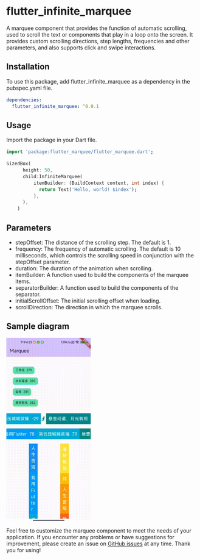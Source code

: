 # flutter_infinite_marquee

A marquee component that provides the function of automatic scrolling, used to scroll the text or components that play in a loop onto the screen. It provides custom scrolling directions, step lengths, frequencies and other parameters, and also supports click and swipe interactions.

## Installation
To use this package, add flutter_infinite_marquee as a dependency in the pubspec.yaml file.
```yaml
dependencies:
  flutter_infinite_marquee: ^0.0.1
```

## Usage
Import the package in your Dart file.

```dart
import 'package:flutter_marquee/flutter_marquee.dart';
```

```dart
SizedBox(
      height: 50,
      child:InfiniteMarquee(
          itemBuilder: (BuildContext context, int index) {
            return Text('Hello, world! $index');
          },
      ),
    )
```

## Parameters
- stepOffset: The distance of the scrolling step. The default is 1.
- frequency: The frequency of automatic scrolling. The default is 10 milliseconds, which controls the scrolling 
  speed in conjunction with the stepOffset parameter.
- duration: The duration of the animation when scrolling.
- itemBuilder: A function used to build the components of the marquee items.
- separatorBuilder: A function used to build the components of the separator.
- initialScrollOffset: The initial scrolling offset when loading.
- scrollDirection: The direction in which the marquee scrolls.

## Sample diagram
![sample_diagram.gif](sample_diagram.gif)


Feel free to customize the marquee component to meet the needs of your application.
If you encounter any problems or have suggestions for improvement, please create an issue on [GitHub issues](https://github.com/chenyeju295/flutter_infinite_marquee/issues) at any time. Thank you for using!
